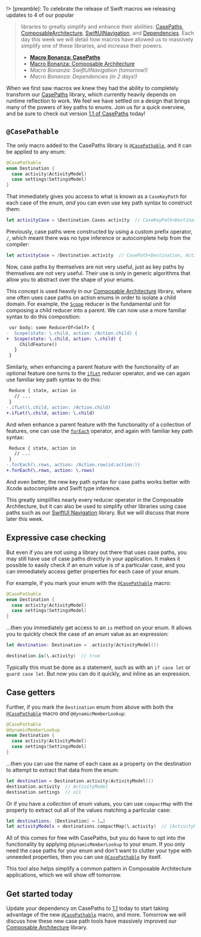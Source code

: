 !> [preamble]: To celebrate the release of Swift macros we releasing updates to 4 of our popular 
> libraries to greatly simplify and enhance their abilities: [CasePaths][case-paths-gh], 
> [ComposableArchitecture][tca-gh], [SwiftUINavigation][sui-nav-gh], and 
> [Dependencies][dependencies-gh]. Each day this week we will detail how macros have allowed us to 
> massively simplify one of these libraries, and increase their powers.
> * [**Macro Bonanza: CasePaths**](/blog/posts/117-macro-bonanza-case-paths)
> * [Macro Bonanza: Composable Architecture](/blog/posts/118-macro-bonanza-composable-architecture)
> * _Macro Bonanza: SwiftUINavigation (tomorrow!)_
> * _Macro Bonanza: Dependencies (in 2 days!)_
> 
> [case-paths-gh]: http://github.com/pointfreeco/swift-case-paths
> [tca-gh]: http://github.com/pointfreeco/swift-composable-architecture
> [sui-nav-gh]: http://github.com/pointfreeco/swiftui-navigation
> [dependencies-gh]: http://github.com/pointfreeco/swift-dependencies

When we first saw macros we knew they had the ability to completely transform our 
[CasePaths][case-paths-gh] library, which currently heavily depends on runtime reflection to work. 
We feel we have settled on a design that brings many of the powers of key paths to enums. Join
us for a quick overview, and be sure to check out version [1.1 of CasePaths][case-paths-1.1] today!

[case-paths-gh]: http://github.com/pointfreeco/swift-case-paths
[case-paths-1.1]: https://github.com/pointfreeco/swift-case-paths/releases/tag/1.1.0

## `@CasePathable`

The only macro added to the CasePaths library is [`@CasePathable`][casepathable-docs], and it can 
be applied to any enum:

```swift
@CasePathable
enum Destination {
  case activity(ActivityModel)
  case settings(SettingsModel)
}
```

That immediately gives you access to what is known as a `CaseKeyPath` for each case of the enum,
_and_ you can even use key path syntax to construct them:

```swift
let activityCase = \Destination.Cases.activity  // CaseKeyPath<Destination, ActivityModel>
```

Previously, case paths were constructed by using a custom prefix operator, `/`, which meant there 
was no type inference or autocomplete help from the compiler:

```swift
let activityCase = /Destination.activity  // CasePath<Destination, ActivityModel>
```

Now, case paths by themselves are not very useful, just as key paths by themselves are not very 
useful. Their use is only in generic algorithms that allow you to abstract over the shape of your
enums.

This concept is used heavily in our [Composable Architecture][tca-gh] library, where one often
uses case paths on action enums in order to isolate a child domain. For example, the 
[`Scope`][scope-docs] reducer is the fundamental unit for composing a child reducer into a parent.
We can now use a more familiar syntax to do this composition:

[scope-docs]: https://pointfreeco.github.io/swift-composable-architecture/main/documentation/composablearchitecture/scope

```diff
 var body: some ReducerOf<Self> {
-  Scope(state: \.child, action: /Action.child) {
+  Scope(state: \.child, action: \.child) {
     ChildFeature()
   }
 }
```

Similarly, when enhancing a parent feature with the functionality of an optional feature one turns
to the [`ifLet`][iflet-docs] reducer operator, and we can again use familiar key path syntax to do 
this:

[iflet-docs]: https://pointfreeco.github.io/swift-composable-architecture/main/documentation/composablearchitecture/reducer/iflet(_:action:destination:fileid:line:)

```diff
 Reduce { state, action in 
   // ...
 }
-.ifLet(\.child, action: /Action.child)
+.ifLet(\.child, action: \.child)
```

And when enhance a parent feature with the functionality of a collection of features, one
can use the [`forEach`][foreach-docs] operator, and again with familiar key path syntax:

[foreach-docs]: https://pointfreeco.github.io/swift-composable-architecture/main/documentation/composablearchitecture/reducer/foreach(_:action:element:fileid:line:)

```diff
 Reduce { state, action in 
   // ...
 }
-.forEach(\.rows, action: /Action.row(id:action:))
+.forEach(\.rows, action: \.rows)
```

And even better, the new key path syntax for case paths works better with Xcode autocomplete and 
Swift type inference.

This greatly simplifies nearly every reducer operator in the Composable Architecture, but it can
also be used to simplify other libraries using case paths such as our 
[SwiftUI Navigation][sui-nav-gh] library. But we will discuss that more later this week.

## Expressive case checking

But even if you are not using a library out there that uses case paths, you may still have 
use of case paths directly in your application. It makes it possible to easily check if an enum
value is of a particular case, and you can immediately access getter properties for each case of 
your enum.

For example, if you mark your enum with the [`@CasePathable`][casepathable-docs] macro: 

```swift
@CasePathable
enum Destination {
  case activity(ActivityModel)
  case settings(SettingsModel)
}
```

…then you immediately get access to an `is` method on your enum. It allows you to quickly check
the case of an enum value as an expression:

```swift
let destination: Destination = .activity(ActivityModel())

destination.is(\.activity)  // true
```

Typically this must be done as a statement, such as with an `if case let` or `guard case let`.
But now you can do it quickly, and inline as an expression.

## Case getters

Further, if you mark the `Destination` enum from above with both the 
[`@CasePathable`][casepathable-docs] macro _and_ `@dynamicMemberLookup`:

```swift
@CasePathable
@dynamicMemberLookup
enum Destination {
  case activity(ActivityModel)
  case settings(SettingsModel)
}
```

…then you can use the name of each case as a property on the destination to attempt to extract
that data from the enum:

```swift
let destination = Destination.activity(ActivityModel())
destination.activity  // ActivityModel
destination.settings  // nil
``` 

Or if you have a _collection_ of enum values, you can use `compactMap` with the property to extract
out all of the values matching a particular case:

```swift
let destinations: [Destination] = […]
let activityModels = destinations.compactMap(\.activity)  // [ActivityModel]
```

All of this comes for free with CasePaths, but you do have to opt into the functionality by applying
`@dynamicMemberLookup` to your enum. If you only need the case paths for your enum and don't want
to clutter your type with unneeded properties, then you can use [`@CasePathable`][casepathable-docs]
by itself.

This tool also helps simplify a common pattern in Composable Architecture applications, which we
will show off tomorrow.

## Get started today

Update your dependency on CasePaths to [1.1][case-paths-1.1] today to start taking advantage of
the new [`@CasePathable`][casepathable-docs] macro, and more. Tomorrow we will discuss how these new 
case path tools have massively improved our [Composable Architecture][tca-gh] library. 

[case-paths-1.1]: https://github.com/pointfreeco/swift-case-paths/releases/tag/1.1.0
[casepathable-docs]: https://pointfreeco.github.io/swift-case-paths/main/documentation/casepaths/swift59
[case-paths-gh]: http://github.com/pointfreeco/swift-case-paths
[tca-gh]: http://github.com/pointfreeco/swift-composable-architecture
[sui-nav-gh]: http://github.com/pointfreeco/swiftui-navigation
[dependencies-gh]: http://github.com/pointfreeco/swift-dependencies

